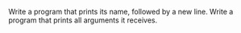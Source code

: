 Write a program that prints its name, followed by a new line.
Write a program that prints all arguments it receives.
